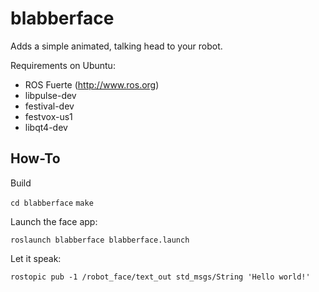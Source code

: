 blabberface
===========

Adds a simple animated, talking head to your robot.

Requirements on Ubuntu: 
- ROS Fuerte (http://www.ros.org)
- libpulse-dev
- festival-dev
- festvox-us1
- libqt4-dev

How-To
------

Build

`cd blabberface`
`make`

Launch the face app:

`roslaunch blabberface blabberface.launch`

Let it speak:

`rostopic pub -1 /robot_face/text_out std_msgs/String 'Hello world!'`
